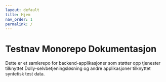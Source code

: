 ```yaml
---
layout: default
title: Hjem
nav_order: 1
permalink: /
---
```


Testnav Monorepo Dokumentasjon
================================

Dette er et samlerepo for backend-applikasjoner som støtter opp tjenester tilknyttet Dolly-selvbetjeningsløsning og
andre applikasjoner tilknyttet syntetisk test data.
